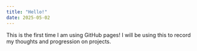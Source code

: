 ```yaml
---
title: "Hello!"
date: 2025-05-02
---
```


This is the first time I am using GitHub pages! I will be using this to record my thoughts and progression on projects.
